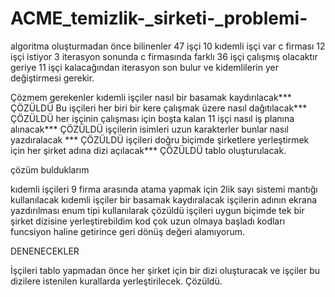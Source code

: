 # ACME_temizlik-_sirketi-_problemi-
algoritma oluşturmadan önce bilinenler
47 işçi
10 kıdemli işçi var
c firması 12 işçi istiyor 3 iterasyon sonunda c firmasında farklı 36 işçi çalışmış olacaktır
geriye 11 işçi kalacağından iterasyon son bulur ve kidemlilerin yer değiştirmesi gerekir.

Çözmem gerekenler 
kıdemli işçiler nasıl bir basamak kaydırılacak*** ÇÖZÜLDÜ
Bu işçileri her biri bir kere çalışmak üzere nasıl dağıtılacak*** ÇÖZÜLDÜ
her işçinin çalışması için boşta kalan 11 işçi nasıl iş planına alınacak*** ÇÖZÜLDÜ
işçilerin isimleri uzun karakterler bunlar nasıl yazdıralacak *** ÇÖZÜLDÜ
işçileri doğru biçimde şirketlere yerleştirmek için her şirket adına dizi açılacak*** ÇÖZÜLDÜ
tablo oluşturulacak.




çözüm bulduklarım

kıdemli işçileri 9 firma arasında atama yapmak için 2lik sayı sistemi mantığı kullanılacak kıdemli işçiler bir basamak kaydıralacak
işçilerin adının ekrana yazdırılması enum tipi kullanılarak çözüldü
işçileri uygun biçimde tek bir şirket dizisine yerleştirebildim
kod çok uzun olmaya başladı kodları funcsiyon haline getirince geri dönüş değeri alamıyorum.



DENENECEKLER

İşçileri tablo yapmadan önce her şirket için bir dizi oluşturacak ve işçiler bu dizilere istenilen kurallarda yerleştirilecek. Çözüldü.




